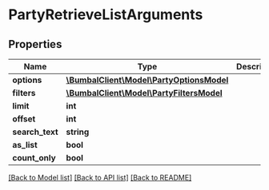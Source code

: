 # PartyRetrieveListArguments

## Properties
Name | Type | Description | Notes
------------ | ------------- | ------------- | -------------
**options** | [**\BumbalClient\Model\PartyOptionsModel**](PartyOptionsModel.md) |  | [optional] 
**filters** | [**\BumbalClient\Model\PartyFiltersModel**](PartyFiltersModel.md) |  | [optional] 
**limit** | **int** |  | [optional] 
**offset** | **int** |  | [optional] 
**search_text** | **string** |  | [optional] 
**as_list** | **bool** |  | [optional] 
**count_only** | **bool** |  | [optional] 

[[Back to Model list]](../README.md#documentation-for-models) [[Back to API list]](../README.md#documentation-for-api-endpoints) [[Back to README]](../README.md)


